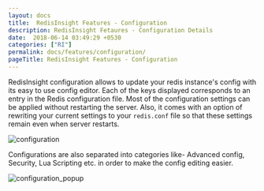 ```yaml
---
layout: docs
title:  RedisInsight Features - Configuration
description: RedisInsight Fetaures - Configuration Details
date:  2018-06-14 03:49:29 +0530
categories: ["RI"]
permalink: docs/features/configuration/
pageTitle: RedisInsight Features - Configuration
---
```

RedisInsight configuration allows to update your redis instance's config with its easy to use config editor. Each of the keys displayed corresponds to an entry in the Redis configuration file. Most of the configuration settings can be applied without restarting the server. Also, it comes with an option of rewriting your current settings to your `redis.conf` file so that these settings remain even when server restarts.

![configuration](/images/ri/configuration.png)

Configurations are also separated into categories like- Advanced config, Security, Lua Scripting etc. in order to make the config editing easier.

![configuration_popup](/images/ri/configuration_popup.png)
